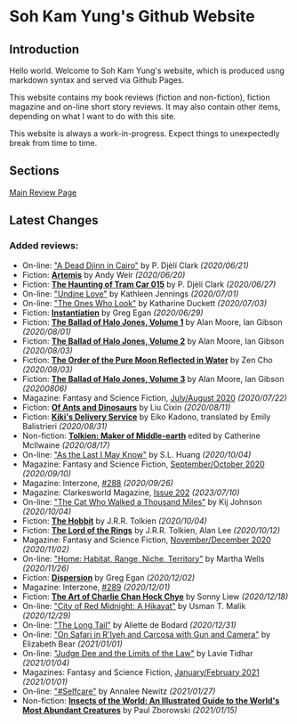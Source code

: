 # Soh Kam Yung's Github Website

## Introduction

Hello world. Welcome to Soh Kam Yung's website, which is produced usng markdown syntax and served via Github Pages.

This website contains my book reviews (fiction and non-fiction), fiction magazine and on-line short story reviews. It may also contain other items, depending on what I want to do with this site.

This website is always a work-in-progress. Expect things to unexpectedly break from time to time.

## Sections

[Main Review Page](reviews/README.md)

## Latest Changes

### Added reviews:
- On-line: ["A Dead Djinn in Cairo"](reviews/online/2020/20200621-DeadDjinnCairo.md) by P. Djèlí Clark *(2020/06/21)*
- Fiction: [**Artemis**](reviews/2020/20200620-Artemis.md) by Andy Weir *(2020/06/20)*
- Fiction: [**The Haunting of Tram Car 015**](reviews/fiction/2020/20200627-HauntingTramCar015.md) by P. Djèlí Clark *(2020/06/27)*
- On-line: ["Undine Love"](reviews/online/2020/20200701-UndineLove.md) by Kathleen Jennings *(2020/07/01)*
- On-line: ["The Ones Who Look"](reviews/online/2020/20200703-OnesWhoLook.md) by Katharine Duckett *(2020/07/03)*
- Fiction: [**Instantiation**](reviews/fiction/2020/20200629-Instantiation.md) by Greg Egan *(2020/06/29)*
- Fiction: [**The Ballad of Halo Jones, Volume 1**](reviews/fiction/2020/20200801-BalladHaloJones1.md) by Alan Moore, Ian Gibson *(2020/08/01)*
- Fiction: [**The Ballad of Halo Jones, Volume 2**](reviews/fiction/2020/20200803-BalladHaloJones2.md) by Alan Moore, Ian Gibson *(2020/08/03)*
- Fiction: [**The Order of the Pure Moon Reflected in Water**](reviews/fiction/2020/20200803-OrderPureMoon.md) by Zen Cho *(2020/08/03)*
- Fiction: [**The Ballad of Halo Jones, Volume 3**](reviews/fiction/2020/20200806-BalladHaloJones3.md) by Alan Moore, Ian Gibson *(20200806)*
- Magazine: Fantasy and Science Fiction, [July/August 2020](reviews/magazines/FantasyAndScienceFiction/20200722-FSF202007.md) *(2020/07/22)*
- Fiction: [**Of Ants and Dinosaurs**](reviews/fiction/2020/20200811-OfAntsAndDinosaurs.md) by Liu Cixin *(2020/08/11)*
- Fiction: [**Kiki's Delivery Service**](reviews/fiction/2020/20200831-KikiDeliveryService.md) by Eiko Kadono, translated by Emily Balistrieri *(2020/08/31)*
- Non-fiction: [**Tolkien: Maker of Middle-earth**](reviews/nonfiction/2020/20200817-TolkienMakerMiddleEarth.md) edited by Catherine McIlwaine *(2020/08/17)*
- On-line: ["As the Last I May Know"](reviews/online/2020/20201004-AsTheLastIMayKnow.md) by S.L. Huang *(2020/10/04)*
- Magazine: Fantasy and Science Fiction, [September/October 2020](reviews/magazines/FantasyAndScienceFiction/20200910-FSF202009.md) *(2020/09/10)*
- Magazine: Interzone, [#288](reviews/magazines/Interzone/20200926-Interzone288.md) *(2020/09/26)*
- Magazine: Clarkesworld Magazine, [Issue 202](reviews/magazines/Clarkesworld/20230710-Clarkesworld202.md) *(2023/07/10)*
- On-line: ["The Cat Who Walked a Thousand Miles"](reviews/online/2020/20201004-CatWhoWalkedAThousandMiles.md) by Kij Johnson *(2020/10/04)*
- Fiction: [**The Hobbit**](reviews/fiction/2020/20201004-TheHobbit.md) by J.R.R. Tolkien *(2020/10/04)*
- Fiction: [**The Lord of the Rings**](reviews/fiction/2020/20201012-LordOfTheRings.md) by J.R.R. Tolkien, Alan Lee *(2020/10/12)*
- Magazine: Fantasy and Science Fiction, [November/December 2020](reviews/magazines/FantasyAndScienceFiction/20201102-FSF202011.md) *(2020/11/02)*
- On-line: ["Home: Habitat, Range, Niche, Territory"](reviews/online/2020/20201126-HomeHabitatRangeNicheTerritory.md) by Martha Wells *(2020/11/26)*
- Fiction: [**Dispersion**](reviews/fiction/2020/20201202-DIspersion.md) by Greg Egan *(2020/12/02)*
- Magazine: Interzone, [#289](reviews/magazines/Interzone/20201201-Interzone289.md) *(2020/12/01)*
- Fiction: [**The Art of Charlie Chan Hock Chye**](reviews/fiction/2020/20201218-ArtCharlieChan.md) by Sonny Liew *(2020/12/18)*
- On-line: ["City of Red Midnight: A Hikayat"](reviews/online/2020/20201229-CityRedMidnight.md) by Usman T. Malik *(2020/12/29)*
- On-line: ["The Long Tail"](reviews/online/2020/20201231-LongTail.md) by Aliette de Bodard *(2020/12/31)*
- On-line: ["On Safari in R'lyeh and Carcosa with Gun and Camera"](reviews/online/2021/20210101-OnSafariInRlyeh.md) by Elizabeth Bear *(2021/01/01)*
- On-line: ["Judge Dee and the Limits of the Law"](reviews/online/2021/20210104-JudgeDeeLimitsLaw.md) by Lavie Tidhar *(2021/01/04)*
- Magazines: Fantasy and Science Fiction, [January/February 2021](reviews/magazines/FantasyAndScienceFiction/20210101-FSF202101.md) *(2021/01/01)*
- On-line: ["#Selfcare"](reviews/online/2021/20210127-Selfcare.md) by Annalee Newitz *(2021/01/27)*
- Non-fiction: [**Insects of the World: An Illustrated Guide to the World's Most Abundant Creatures**](reviews/nonfiction/2021/20210115-InsectsOfTheWorld.md) by Paul Zborowski *(2021/01/15)*
